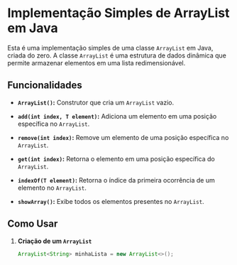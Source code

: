 # Implementação Simples de ArrayList em Java

Esta é uma implementação simples de uma classe `ArrayList` em Java, criada do zero. A classe `ArrayList` é uma estrutura de dados dinâmica que permite armazenar elementos em uma lista redimensionável.

## Funcionalidades

- **`ArrayList()`:** Construtor que cria um `ArrayList` vazio.

- **`add(int index, T element)`:** Adiciona um elemento em uma posição específica no `ArrayList`.

- **`remove(int index)`:** Remove um elemento de uma posição específica no `ArrayList`.

- **`get(int index)`:** Retorna o elemento em uma posição específica do `ArrayList`.

- **`indexOf(T element)`:** Retorna o índice da primeira ocorrência de um elemento no `ArrayList`.

- **`showArray()`:** Exibe todos os elementos presentes no `ArrayList`.

## Como Usar

1. **Criação de um `ArrayList`**

   ```java
   ArrayList<String> minhaLista = new ArrayList<>();
